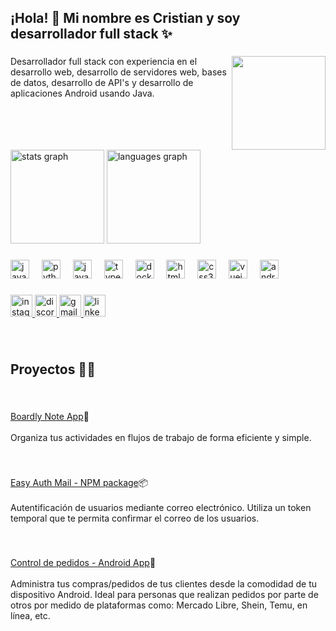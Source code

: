 <h2 align="left">¡Hola! 👋 Mi nombre es Cristian y soy desarrollador full stack ✨</h2>

###

<img align="right" height="150" src="https://avatars.githubusercontent.com/u/55565550?v=4"  />

###

<p align="left">Desarrollador full stack con experiencia en el desarrollo web, desarrollo de servidores web, bases de datos, desarrollo de API's y desarrollo de aplicaciones Android usando Java.</p>

###

<br clear="both">

<div align="left">
  <img src="https://github-readme-stats.vercel.app/api?username=CristianRG&hide_title=false&hide_rank=false&show_icons=true&include_all_commits=true&count_private=true&disable_animations=false&theme=dracula&locale=en&hide_border=false" height="150" alt="stats graph"  />
  <img src="https://github-readme-stats.vercel.app/api/top-langs?username=CristianRG&locale=en&hide_title=false&layout=compact&card_width=320&langs_count=5&theme=dracula&hide_border=false" height="150" alt="languages graph"  />
</div>

###

<div align="left">
  <img src="https://cdn.jsdelivr.net/gh/devicons/devicon/icons/java/java-original.svg" height="30" alt="java logo"  />
  <img width="12" />
  <img src="https://cdn.jsdelivr.net/gh/devicons/devicon/icons/python/python-original.svg" height="30" alt="python logo"  />
  <img width="12" />
  <img src="https://cdn.jsdelivr.net/gh/devicons/devicon/icons/javascript/javascript-original.svg" height="30" alt="javascript logo"  />
  <img width="12" />
  <img src="https://cdn.jsdelivr.net/gh/devicons/devicon/icons/typescript/typescript-original.svg" height="30" alt="typescript logo"  />
  <img width="12" />
  <img src="https://cdn.jsdelivr.net/gh/devicons/devicon/icons/docker/docker-original.svg" height="30" alt="docker logo"  />
  <img width="12" />
  <img src="https://cdn.jsdelivr.net/gh/devicons/devicon/icons/html5/html5-original.svg" height="30" alt="html5 logo"  />
  <img width="12" />
  <img src="https://cdn.jsdelivr.net/gh/devicons/devicon/icons/css3/css3-original.svg" height="30" alt="css3 logo"  />
  <img width="12" />
  <img src="https://cdn.jsdelivr.net/gh/devicons/devicon/icons/vuejs/vuejs-original.svg" height="30" alt="vuejs logo"  />
  <img width="12" />
  <img src="https://cdn.jsdelivr.net/gh/devicons/devicon/icons/android/android-original.svg" height="30" alt="android logo"  />
</div>

###

<div align="left">
  <a href="https://www.instagram.com/alexandergomez5313?igsh=MTFxdnBtNm1iYjA4aA==" target="_blank">
    <img src="https://img.shields.io/static/v1?message=Instagram&logo=instagram&label=&color=E4405F&logoColor=white&labelColor=&style=for-the-badge" height="35" alt="instagram logo"  />
  </a>
  <a href="https://discordapp.com/users/488875096870617088" target="_blank">
    <img src="https://img.shields.io/static/v1?message=Discord&logo=discord&label=&color=7289DA&logoColor=white&labelColor=&style=for-the-badge" height="35" alt="discord logo"  />
  </a>
  <a href="mailto:rizogomezalexander@gmail.com" target="_blank">
    <img src="https://img.shields.io/static/v1?message=Gmail&logo=gmail&label=&color=D14836&logoColor=white&labelColor=&style=for-the-badge" height="35" alt="gmail logo"  />
  </a>
  <a href="https://www.linkedin.com/in/cristian-alexander-rizo-g%C3%B3mez-a930b7255/" target="_blank">
    <img src="https://img.shields.io/static/v1?message=LinkedIn&logo=linkedin&label=&color=0077B5&logoColor=white&labelColor=&style=for-the-badge" height="35" alt="linkedin logo"  />
  </a>
</div>

###

<br clear="both">

<h2 align="left">Proyectos 👩‍💻</h2>

###

<br clear="both">

<p align="left"><a href="https://boardly.pages.dev/" target="_blank">Boardly Note App</a>📝<br><br>Organiza tus actividades en flujos de trabajo de forma eficiente y simple.</p>

###

<br clear="both">

<p align="left"><a href="https://www.npmjs.com/package/easy-auth-mail" target="_blank">Easy Auth Mail - NPM package</a>📦<br><br>Autentificación de usuarios mediante correo electrónico. Utiliza un token temporal que te permita confirmar el correo de los usuarios.</p>

###

<br clear="both">

<p align="left"><a href="https://github.com/CristianRG/Pedidos" target="_blank">Control de pedidos - Android App</a>📱<br><br>Administra tus compras/pedidos de tus clientes desde la comodidad de tu dispositivo Android. Ideal para personas que realizan pedidos por parte de otros por medido de plataformas como: Mercado Libre, Shein, Temu, en línea, etc.</p>
